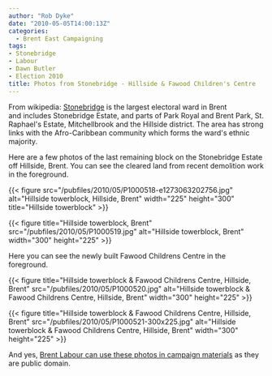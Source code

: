 ```yaml
---
author: "Rob Dyke"
date: "2010-05-05T14:00:13Z"
categories:
  - Brent East Campaigning
tags:
- Stonebridge
- Labour
- Dawn Butler
- Election 2010
title: Photos from Stonebridge - Hillside & Fawood Children's Centre
---
```

From wikipedia: [Stonebridge](http://en.wikipedia.org/wiki/Stonebridge,_London) is the largest electoral ward in Brent and includes Stonebridge Estate, and parts of Park Royal and Brent Park, St. Raphael's Estate, Mitchellbrook and the Hillside district. The area has strong links with the Afro-Caribbean community which forms the ward's ethnic majority.

Here are a few photos of the last remaining block on the Stonebridge Estate off Hillside, Brent. You can see the cleared land from recent demolition work in the foreground.
  
{{< figure src="/pubfiles/2010/05/P1000518-e1273063202756.jpg" alt="Hillside towerblock, Hillside, Brent" width="225" height="300" title="Hillside towerblock" >}}

{{< figure title="Hillside towerblock, Brent" src="/pubfiles/2010/05/P1000519.jpg" alt="Hillside towerblock, Brent" width="300" height="225" >}}

Here you can see the newly built Fawood Childrens Centre in the foreground.

{{< figure title="Hillside towerblock & Fawood Childrens Centre, Hillside, Brent" src="/pubfiles/2010/05/P1000520.jpg" alt="Hillside towerblock & Fawood Childrens Centre, Hillside, Brent" width="300" height="225" >}}
  
{{< figure title="Hillside towerblock & Fawood Childrens Centre, Hillside, Brent" src="/pubfiles/2010/05/P1000521-300x225.jpg" alt="Hillside towerblock & Fawood Childrens Centre, Hillside, Brent" width="300" height="225" >}}

And yes, [Brent Labour can use these photos in campaign materials](http://www.robdyke.com/2010/05/04/does-dawn-know-or-care-where-stonebridge-is) as they are public domain.
